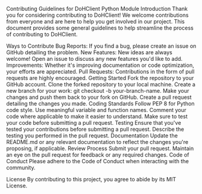 Contributing Guidelines for DoHClient Python Module
Introduction
Thank you for considering contributing to DoHClient! We welcome contributions from everyone and are here to help you get involved in our project. This document provides some general guidelines to help streamline the process of contributing to DoHClient.

Ways to Contribute
Bug Reports: If you find a bug, please create an issue on GitHub detailing the problem.
New Features: New ideas are always welcome! Open an issue to discuss any new features you'd like to add.
Improvements: Whether it's improving documentation or code optimization, your efforts are appreciated.
Pull Requests: Contributions in the form of pull requests are highly encouraged.
Getting Started
Fork the repository to your GitHub account.
Clone the forked repository to your local machine.
Create a new branch for your work: git checkout -b your-branch-name.
Make your changes and push them back to your fork on GitHub.
Create a pull request detailing the changes you made.
Coding Standards
Follow PEP 8 for Python code style.
Use meaningful variable and function names.
Comment your code where applicable to make it easier to understand.
Make sure to test your code before submitting a pull request.
Testing
Ensure that you've tested your contributions before submitting a pull request.
Describe the testing you performed in the pull request.
Documentation
Update the README.md or any relevant documentation to reflect the changes you're proposing, if applicable.
Review Process
Submit your pull request.
Maintain an eye on the pull request for feedback or any required changes.
Code of Conduct
Please adhere to the Code of Conduct when interacting with the community.

License
By contributing to this project, you agree to abide by its MIT License.
